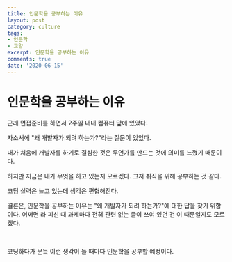 ```yaml
---
title: 인문학을 공부하는 이유
layout: post
category: culture
tags:
- 인문학
- 교양
excerpt: 인문학을 공부하는 이유
comments: true
date: '2020-06-15'
---
```


# 인문학을 공부하는 이유

근래 면접준비를 하면서 2주일 내내 컴퓨터 앞에 있었다.

자소서에 "왜 개발자가 되려 하는가?"라는 질문이 있었다.

내가 처음에 개발자를 하기로 결심한 것은 무언가를 만드는 것에 의미를 느꼈기 때문이다.

하지만 지금은 내가 무엇을 하고 있는지 모르겠다. 그저 취직을 위해 공부하는 것 같다.

코딩 실력은 늘고 있는데 생각은 편협해진다.

결론은, 인문학을 공부하는 이유는 "왜 개발자가 되려 하는가?"에 대한 답을 찾기 위함이다. 어쩌면 라 피신 때 과제마다 전혀 관련 없는 글이 쓰여 있던 건 이 때문일지도 모르겠다.

​    

코딩하다가 문득 이런 생각이 들 때마다 인문학을 공부할 예정이다. 

​